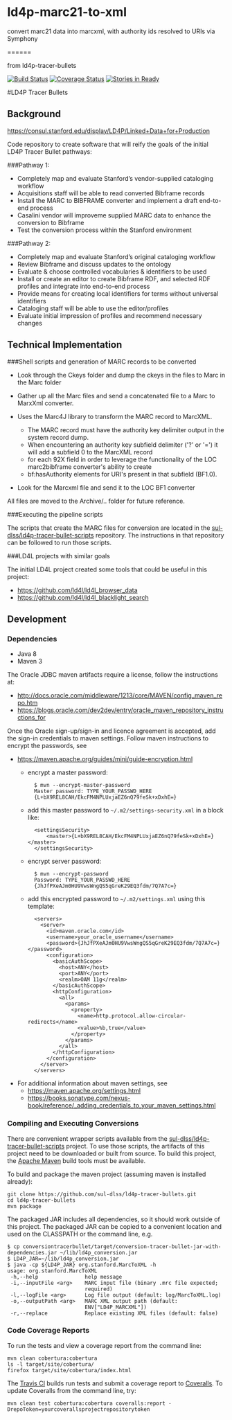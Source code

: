 # ld4p-marc21-to-xml
convert marc21 data into marcxml, with authority ids resolved to URIs via Symphony

======

from ld4p-tracer-bullets

[![Build Status](https://travis-ci.org/sul-dlss/ld4p-tracer-bullets.svg?branch=master)](https://travis-ci.org/sul-dlss/ld4p-tracer-bullets)
[![Coverage Status](https://coveralls.io/repos/github/sul-dlss/ld4p-tracer-bullets/badge.svg?branch=master)](https://coveralls.io/github/sul-dlss/ld4p-tracer-bullets?branch=master)
[![Stories in Ready](https://badge.waffle.io/sul-dlss/ld4p-tracer-bullets.png?label=ready&title=Ready)](http://waffle.io/sul-dlss/ld4p-tracer-bullets)

#LD4P Tracer Bullets

## Background
https://consul.stanford.edu/display/LD4P/Linked+Data+for+Production

Code repository to create software that will reify the goals of the initial LD4P Tracer Bullet pathways:

###Pathway 1:
- Completely map and evaluate Stanford’s vendor-supplied cataloging workflow
- Acquisitions staff will be able to read converted Bibframe records
- Install the MARC to BIBFRAME converter and implement a draft end-to-end process
- Casalini vendor will improveme supplied MARC data to enhance the conversion to Bibframe
- Test the conversion process within the Stanford environment

###Pathway 2:
- Completely map and evaluate Stanford’s original cataloging workflow
- Review Bibframe and discuss updates to the ontology
- Evaluate & choose controlled vocabularies & identifiers to be used
- Install or create an editor to create Bibframe RDF, and selected RDF profiles and integrate into end-to-end process
- Provide means for creating local identifiers for terms without universal identifiers
- Cataloging staff will be able to use the editor/profiles
- Evaluate initial impression of profiles and recommend necessary changes

## Technical Implementation

###Shell scripts and generation of MARC records to be converted
- Look through the Ckeys folder and dump the ckeys in the files to Marc in the Marc folder

- Gather up all the Marc files and send a concatenated file to a Marc to MarxXml converter.

- Uses the Marc4J library to transform the MARC record to MarcXML.

    - The MARC record must have the authority key delimiter  output in the system record dump.
    - When encountering an authority key subfield delimiter ('?' or '=') it will add a subfield 0 to the MarcXML record
    - for each 92X field in order to leverage the functionality of the LOC marc2bibframe converter's ability to create
    - bf:hasAuthority elements for URI's present in that subfield (BF1.0).

- Look for the Marcxml file and send it to the LOC BF1 converter

All files are moved to the Archive/.. folder for future reference.

###Executing the pipeline scripts

The scripts that create the MARC files for conversion are located in the
[sul-dlss/ld4p-tracer-bullet-scripts](https://github.com/sul-dlss/ld4p-tracer-bullet-scripts)
repository.  The instructions in that repository can be followed to run those scripts.

###LD4L projects with similar goals

The initial LD4L project created some tools that could be useful in this project:
- https://github.com/ld4l/ld4l_browser_data
- https://github.com/ld4l/ld4l_blacklight_search


## Development

### Dependencies

- Java 8
- Maven 3

The Oracle JDBC maven artifacts require a license, follow the instructions at:
- http://docs.oracle.com/middleware/1213/core/MAVEN/config_maven_repo.htm
- https://blogs.oracle.com/dev2dev/entry/oracle_maven_repository_instructions_for

Once the Oracle sign-up/sign-in and licence agreement is accepted, add the sign-in
credentials to maven settings.  Follow maven instructions to encrypt the passwords, see
- https://maven.apache.org/guides/mini/guide-encryption.html
  - encrypt a master password:

          $ mvn --encrypt-master-password
          Master password: TYPE_YOUR_PASSWD_HERE
          {L+bX9REL8CAH/EkcFM4NPLUxjaEZ6nQ79feSk+xDxhE=}

  - add this master password to `~/.m2/settings-security.xml` in a block like:

          <settingsSecurity>
              <master>{L+bX9REL8CAH/EkcFM4NPLUxjaEZ6nQ79feSk+xDxhE=}</master>
          </settingsSecurity>

  - encrypt server password:

          $ mvn --encrypt-password
          Password: TYPE_YOUR_PASSWD_HERE
          {JhJfPXeAJm0HU9VwsWngQS5qGreK29EQ3fdm/7Q7A7c=}

  - add this encrypted password to `~/.m2/settings.xml` using this template:

          <servers>
            <server>
              <id>maven.oracle.com</id>
              <username>your_oracle_username</username>
              <password>{JhJfPXeAJm0HU9VwsWngQS5qGreK29EQ3fdm/7Q7A7c=}</password>
              <configuration>
                <basicAuthScope>
                  <host>ANY</host>
                  <port>ANY</port>
                  <realm>OAM 11g</realm>
                </basicAuthScope>
                <httpConfiguration>
                  <all>
                    <params>
                      <property>
                        <name>http.protocol.allow-circular-redirects</name>
                        <value>%b,true</value>
                      </property>
                    </params>
                  </all>
                </httpConfiguration>
              </configuration>
            </server>
          </servers>

- For additional information about maven settings, see
    - https://maven.apache.org/settings.html
    - https://books.sonatype.com/nexus-book/reference/_adding_credentials_to_your_maven_settings.html



### Compiling and Executing Conversions

There are convenient wrapper scripts available from the
[sul-dlss/ld4p-tracer-bullet-scripts](https://github.com/sul-dlss/ld4p-tracer-bullet-scripts)
project.  To use those scripts, the artifacts of this project need to be
downloaded or built from source.  To build this project, the
[Apache Maven](https://maven.apache.org/) build
tools must be available.

To build and package the maven project (assuming maven is installed already):
```
git clone https://github.com/sul-dlss/ld4p-tracer-bullets.git
cd ld4p-tracer-bullets
mvn package
```

The packaged JAR includes all dependencies, so it should work outside of this project.  The
packaged JAR can be copied to a convenient location and used on the CLASSPATH or the command line, e.g.
```
$ cp conversiontracerbullet/target/conversion-tracer-bullet-jar-with-dependencies.jar ~/lib/ld4p_conversion.jar
$ LD4P_JAR=~/lib/ld4p_conversion.jar
$ java -cp ${LD4P_JAR} org.stanford.MarcToXML -h
usage: org.stanford.MarcToXML
 -h,--help               help message
 -i,--inputFile <arg>    MARC input file (binary .mrc file expected;
                         required)
 -l,--logFile <arg>      Log file output (default: log/MarcToXML.log)
 -o,--outputPath <arg>   MARC XML output path (default:
                         ENV["LD4P_MARCXML"])
 -r,--replace            Replace existing XML files (default: false)
```


### Code Coverage Reports

To run the tests and view a coverage report from the command line:
```
mvn clean cobertura:cobertura
ls -l target/site/cobertura/
firefox target/site/cobertura/index.html
```

The [Travis CI](https://travis-ci.org/sul-dlss/ld4p-tracer-bullets) builds run tests and submit
a coverage report to [Coveralls](https://coveralls.io/github/sul-dlss/ld4p-tracer-bullets).
To update Coveralls from the command line, try:
```
mvn clean test cobertura:cobertura coveralls:report -DrepoToken=yourcoverallsprojectrepositorytoken
```
